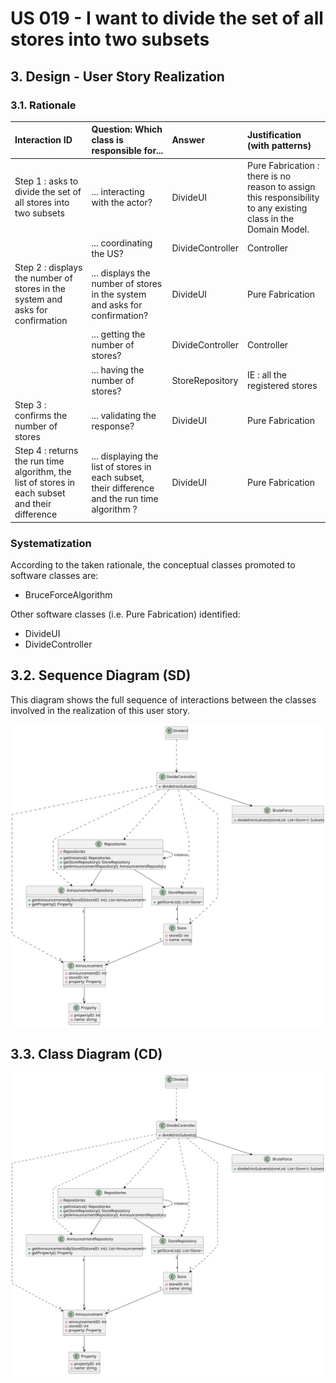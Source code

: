 # US 019 - I want to divide the set of all stores into two subsets 

## 3. Design - User Story Realization 

### 3.1. Rationale

| Interaction ID                                                                                  | Question: Which class is responsible for...                                                     | Answer           | Justification (with patterns)                                                                                  |
|:------------------------------------------------------------------------------------------------|:------------------------------------------------------------------------------------------------|:-----------------|:---------------------------------------------------------------------------------------------------------------|
| Step 1 : asks to divide the set of all stores into two subsets                                  | 	... interacting with the actor?                                                                | DivideUI         | Pure Fabrication : there is no reason to assign this responsibility to any existing class in the Domain Model. |
| 	                                                                                               | 	... coordinating the US?                                                                       | DivideController | Controller                                                                                                     |
| Step 2 : displays the number of stores in the system and asks for confirmation                  | 	... displays the number of stores in the system and asks for confirmation?                     | DivideUI         | Pure Fabrication                                                                                               |
|                                                                                                 | ... getting the number of stores?                                                               | DivideController | Controller                                                                                                     |
|                                                                                                 | ... having the number of stores?                                                                | StoreRepository  | IE : all the registered stores                                                                                 |
| Step 3 : confirms the number of stores 		                                                       | 	... validating the response? 					                                                             | DivideUI         | Pure Fabrication                                                                                               |
| Step 4 : returns the run time algorithm, the list of stores in each subset and their difference | ... displaying the list of stores in each subset, their difference and the run time algorithm ? | DivideUI         | Pure Fabrication                                                                                               |


### Systematization ##

According to the taken rationale, the conceptual classes promoted to software classes are: 

 * BruceForceAlgorithm

Other software classes (i.e. Pure Fabrication) identified: 

 * DivideUI
 * DivideController

## 3.2. Sequence Diagram (SD)

This diagram shows the full sequence of interactions between the classes involved in the realization of this user story.

![Sequence Diagram - Full](svg/us019-sequence-diagram.svg)

## 3.3. Class Diagram (CD)

![Class Diagram](svg/us019-class-diagram.svg)